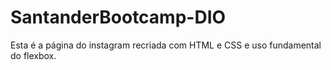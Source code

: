 # SantanderBootcamp-DIO
Esta é a página do instagram recriada com HTML e CSS e uso fundamental do flexbox.
